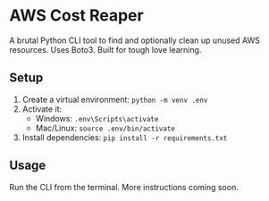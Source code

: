 # AWS Cost Reaper

A brutal Python CLI tool to find and optionally clean up unused AWS resources. Uses Boto3. Built for tough love learning.

## Setup
1. Create a virtual environment: `python -m venv .env`
2. Activate it:
   - Windows: `.env\Scripts\activate`
   - Mac/Linux: `source .env/bin/activate`
3. Install dependencies: `pip install -r requirements.txt`

## Usage
Run the CLI from the terminal. More instructions coming soon.
